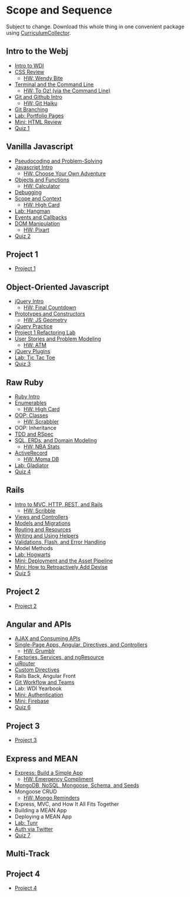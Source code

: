 # Scope and Sequence

Subject to change. Download this whole thing in one convenient package using [CurriculumCollector](https://github.com/ga-dc/curriculum-collector).

## Intro to the Webj
  - [Intro to WDI](https://github.com/ga-wdi-lessons/wdi-intro)
  - [CSS Review](https://github.com/ga-wdi-lessons/css-review)
    - [HW: Wendy Bite](https://github.com/ga-wdi-exercises/wendy_bite)
  - [Terminal and the Command Line](https://github.com/ga-wdi-lessons/cli-intro)
    - [HW: To Oz! (via the Command Line)](https://github.com/ga-wdi-exercises/to_oz)
  - [Git and Github Intro](https://github.com/ga-wdi-lessons/git-intro)
    - [HW: Git Haiku](https://github.com/ga-wdi-exercises/haiku)
  - [Git Branching](https://github.com/ga-wdi-lessons/git-branching)
  - [Lab: Portfolio Pages](https://github.com/ga-wdi-exercises/portfolio_pages)
  - [Mini: HTML Review](https://github.com/ga-wdi-lessons/html-review)
  - [Quiz 1](https://github.com/ga-wdi-quizzes/week-01)

## Vanilla Javascript
  - [Pseudocoding and Problem-Solving](https://github.com/ga-wdi-lessons/pseudocode)
  - [Javascript Intro](https://github.com/ga-wdi-lessons/js-intro)
    - [HW: Choose Your Own Adventure](https://github.com/ga-wdi-exercises/choose_your_own_adventure_js)
  - [Objects and Functions](https://github.com/ga-wdi-lessons/js-objects-functions)
    - [HW: Calculator](https://github.com/ga-wdi-exercises/js-calculator)
  - [Debugging](https://github.com/ga-wdi-lessons/js-debugging)
  - [Scope and Context](https://github.com/ga-wdi-lessons/js-scope)
    - [HW: High Card](https://github.com/ga-wdi-exercises/high-card-js)
  - [Lab: Hangman](https://github.com/ga-wdi-exercises/hangman-lab)
  - [Events and Callbacks](https://github.com/ga-wdi-lessons/js-events-callbacks)
  - [DOM Manipulation](https://github.com/ga-wdi-lessons/js-dom)
    - [HW: Pixart](https://github.com/ga-wdi-exercises/pixart_js)
  - [Quiz 2](https://github.com/ga-wdi-quizzes/week-02)

## Project 1
  - [Project 1](https://github.com/ga-wdi-exercises/project1)

## Object-Oriented Javascript
  - [jQuery Intro](https://github.com/ga-wdi-lessons/js-jquery)
    - [HW: Final Countdown](https://github.com/ga-wdi-exercises/final-countdown)
  - [Prototypes and Constructors](https://github.com/ga-wdi-lessons/js-prototypes-constructors)
    - [HW: JS Geometry](https://github.com/ga-wdi-exercises/js_geometry)
  - [jQuery Practice](https://github.com/ga-wdi-lessons/jquery-practice)
  - [Project 1 Refactoring Lab](https://github.com/ga-wdi-lessons/refactoring)
  - [User Stories and Problem Modeling](https://github.com/ga-wdi-lessons/user-stories-and-problem-modeling)
    - [HW: ATM](https://github.com/ga-wdi-exercises/atm)
  - [jQuery Plugins](https://github.com/ga-wdi-lessons/jquery-plugins)
  - [Lab: Tic Tac Toe](https://github.com/ga-wdi-exercises/tic_tac_toe)
  - [Quiz 3](https://github.com/ga-wdi-quizzes/week-04)

## Raw Ruby
  - [Ruby Intro](https://github.com/ga-wdi-lessons/ruby-intro)
  - [Enumerables](https://github.com/ga-wdi-lessons/ruby-enumerables)
    - [HW: High Card](https://github.com/ga-wdi-exercises/high_card)
  - [OOP: Classes](https://github.com/ga-wdi-lessons/ruby-oop)
    - [HW: Scrabbler](https://github.com/ga-wdi-exercises/scrabbler)
  - OOP: Inheritance
  - [TDD and RSpec](https://github.com/ga-wdi-lessons/rspec)
  - [SQL, ERDs, and Domain Modeling](https://github.com/ga-wdi-lessons/sql-erd)
    - [HW: NBA Stats](https://github.com/ga-wdi-exercises/nba_stats)
  - [ActiveRecord](https://github.com/ga-wdi-lessons/activerecord-intro)
    - [HW: Moma DB](https://github.com/ga-wdi-exercises/moma_db)
  - [Lab: Gladiator](https://github.com/ga-wdi-exercises/gladiator)
  - [Quiz 4](https://github.com/ga-wdi-quizzes/week-05)

## Rails
  - [Intro to MVC, HTTP, REST, and Rails](https://github.com/ga-wdi-lessons/mvc-intro-rails)
    - [HW: Scribble](https://github.com/ga-wdi-exercises/scribble)
  - [Views and Controllers](https://github.com/ga-wdi-lessons/rails-views)
  - [Models and Migrations](https://github.com/ga-wdi-lessons/rails-activerecord)
  - [Routing and Resources](https://github.com/ga-wdi-lessons/rails-routing)
  - [Writing and Using Helpers](https://github.com/ga-wdi-lessons/rails-helpers)
  - [Validations, Flash, and Error Handling](https://github.com/ga-wdi-lessons/rails-errors)
  - Model Methods
  - [Lab: Hogwarts](https://github.com/ga-wdi-exercises/hogwarts_rails)
  - [Mini: Deployment and the Asset Pipeline](https://github.com/ga-wdi-lessons/rails-deployment)
  - [Mini: How to Retroactively Add Devise](https://github.com/ga-wdi-lessons/rails-auth)
  - [Quiz 5](https://github.com/ga-wdi-quizzes/week-06)

## Project 2
  - [Project 2](https://github.com/ga-wdi-exercises/project2)

## Angular and APIs
  - [AJAX and Consuming APIs](https://github.com/ga-wdi-lessons/api-intro)
  - [Single-Page Apps, Angular, Directives, and Controllers](https://github.com/ga-wdi-lessons/angular-intro)
    - [HW: Grumblr](https://github.com/ga-wdi-exercises/grumblr)
  - [Factories, Services, and ngResource](https://github.com/ga-wdi-lessons/angular-resources)
  - [uiRouter](https://github.com/ga-wdi-lessons/angular-routing)
  - [Custom Directives](https://github.com/ga-wdi-lessons/angular-directives)
  - Rails Back, Angular Front
  - [Git Workflow and Teams](https://github.com/ga-wdi-lessons/git-teams)
  - Lab: WDI Yearbook
  - [Mini: Authentication](https://github.com/ga-wdi-lessons/angular-auth)
  - [Mini: Firebase](https://github.com/ga-wdi-lessons/angular-firebase)
  - [Quiz 6](https://github.com/ga-wdi-quizzes/week-08)

## Project 3
  - [Project 3](https://github.com/ga-wdi-exercises/project3)

## Express and MEAN
  - [Express: Build a Simple App](https://github.com/ga-wdi-lessons/express-intro)
    - [HW: Emergency Compliment](https://github.com/ga-wdi-exercises/compliment-express)
  - [MongoDB, NoSQL, Mongoose, Schema, and Seeds](https://github.com/ga-wdi-lessons/mongo-intro)
  - Mongoose CRUD
    - [HW: Mongo Reminders](https://github.com/ga-wdi-exercises/reminders_mongo)
  - Express, MVC, and How It All Fits Together
  - Building a MEAN App
  - Deploying a MEAN App
  - [Lab: Tunr](https://github.com/ga-wdi-exercises/tunr_rails)
  - [Auth via Twitter](https://github.com/ga-wdi-lessons/express-oauth)
  - [Quiz 7](https://github.com/ga-wdi-quizzes/week-10)

## Multi-Track

## Project 4
  - [Project 4](https://github.com/ga-wdi-exercises/project4)
